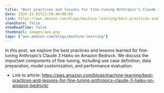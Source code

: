 ```yaml
---
title: "Best practices and lessons for fine-tuning Anthropic’s Claude 3 Haiku on Amazon Bedrock"
date: 2024-11-01T21:50:40+00:00
link: https://aws.amazon.com/blogs/machine-learning/best-practices-and-lessons-for-fine-tuning-anthropics-claude-3-haiku-on-amazon-bedrock/
showShare: false
showReadTime: false
thumbnail: images/aws.png
tags: ["aws.amazon.com/blogs/machine-learning"]
---
```

In this post, we explore the best practices and lessons learned for fine-tuning Anthropic’s Claude 3 Haiku on Amazon Bedrock. We discuss the important components of fine-tuning, including use case definition, data preparation, model customization, and performance evaluation.

- Link to article: https://aws.amazon.com/blogs/machine-learning/best-practices-and-lessons-for-fine-tuning-anthropics-claude-3-haiku-on-amazon-bedrock/